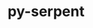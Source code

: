 ---
title: "py-serpent"
layout: cache
categories: [package, v0.18]
meta: {"versions": ["1.40"], "compilers": ["gcc@=7.5.0"], "oss": ["ubuntu18.04"], "platforms": ["linux"], "targets": ["x86_64"], "stacks": ["e4s"], "num_specs": 2, "num_specs_by_stack": {"e4s": 2}}
spec_details: [{"hash": "4mjir5fovzywmkt7r2yrklkdmum2ggh2", "compiler": "gcc@=7.5.0", "versions": ["1.40"], "os": "ubuntu18.04", "platform": "linux", "target": "x86_64", "variants": [], "stacks": ["e4s"], "size": "-", "tarball": "https://binaries.spack.io/releases/v0.18/build_cache/linux-ubuntu18.04-x86_64/gcc-7.5.0/py-serpent-1.40/linux-ubuntu18.04-x86_64-gcc-7.5.0-py-serpent-1.40-4mjir5fovzywmkt7r2yrklkdmum2ggh2.spack"}, {"hash": "ubst5a6vl3tnfu5r4nealvf4tvfchl7f", "compiler": "gcc@=7.5.0", "versions": ["1.40"], "os": "ubuntu18.04", "platform": "linux", "target": "x86_64", "variants": [], "stacks": ["e4s"], "size": "-", "tarball": "https://binaries.spack.io/releases/v0.18/build_cache/linux-ubuntu18.04-x86_64/gcc-7.5.0/py-serpent-1.40/linux-ubuntu18.04-x86_64-gcc-7.5.0-py-serpent-1.40-ubst5a6vl3tnfu5r4nealvf4tvfchl7f.spack"}]
---